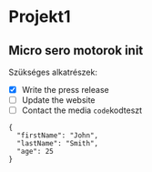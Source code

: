 # Projekt1
## Micro sero motorok init
Szükséges alkatrészek:
- [x] Write the press release
- [ ] Update the website
- [ ] Contact the media
`code`kodteszt
```
{
  "firstName": "John",
  "lastName": "Smith",
  "age": 25
}
```